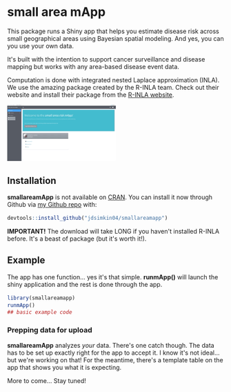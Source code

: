 # small area mApp

<!-- badges: start -->

<!-- badges: end -->

This package runs a Shiny app that helps you estimate disease risk across small geographical areas using Bayesian spatial modeling. And yes, you can you use your own data.

It's built with the intention to support cancer surveillance and disease mapping but works with any area-based disease event data.

Computation is done with integrated nested Laplace approximation (INLA). We use the amazing package created by the R-INLA team. Check out their website and install their package from the [R-INLA website](https://www.r-inla.org/).

<img src="https://github.com/jdsimkin04/smallareamapp/blob/main/app_demo.gif" width="50%"/>

## Installation

**smallareamApp** is not available on [CRAN](https://cran.r-project.org/). You can install it now through Github via [my Github repo](https://github.com/jdsimkin04/smallareamapp) with:

``` r
devtools::install_github("jdsimkin04/smallareamapp")
```

**IMPORTANT!** The download will take LONG if you haven't installed R-INLA before. It's a beast of package (but it's worth it!).

## Example

The app has one function... yes it's that simple. **runmApp()** will launch the shiny application and the rest is done through the app.

``` r
library(smallareamapp)
runmApp()
## basic example code
```

### Prepping data for upload

**smallareamApp** analyzes *your* data. There's one catch though. The data has to be set up exactly right for the app to accept it. I know it's not ideal... but we're working on that! For the meantime, there's a template table on the app that shows you what it is expecting.


More to come... Stay tuned!
